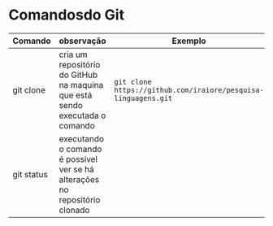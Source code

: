 # Comandosdo Git

Comando | observação | Exemplo
---|---|---
git clone| cria um repositório do GitHub na maquina que está sendo executada o comando|`git clone https://github.com/iraiore/pesquisa-linguagens.git`
git status | executando o comando é possível ver se há alterações no repositório clonado
